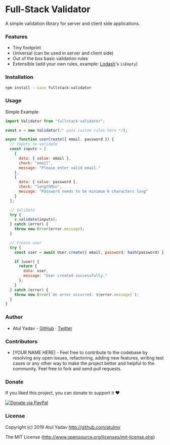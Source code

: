 # Full-Stack Validator

A simple validation library for server and client side applications.

### Features

- Tiny footprint
- Universal (can be used in server and client side)
- Out of the box basic validation rules
- Extensible (add your own rules, example: [Lodash](https://github.com/lodash/lodash)'s `isEmpty`)

### Installation

```bash
npm install --save fullstack-validator
```

### Usage

Simple Example

```javascript
import Validator from "fullstack-validator";

const v = new Validator(/* pass custom rules here */);

async function userCreate({ email, password }) {
  // Inputs to validate
  const inputs = [
    {
      data: { value: email },
      check: "email",
      message: "Please enter valid email."
    },
    {
      data: { value: password },
      check: "lengthMin",
      message: "Password needs to be minimum 6 characters long"
    }
  ];

  // Validate
  try {
    v.validate(inputs);
  } catch (error) {
    throw new Error(error.message);
  }

  // Create user
  try {
    const user = await User.create({ email, password: hash(password) });

    if (user) {
      return {
        data: user,
        message: "User created successfully."
      };
    }
  } catch (error) {
    throw new Error(`An error occurred. ${error.message}`);
  }
}
```

### Author

- Atul Yadav - [GitHub](https://github.com/atulmy) · [Twitter](https://twitter.com/atulmy)

### Contributors

- [YOUR NAME HERE] - Feel free to contribute to the codebase by resolving any open issues, refactoring, adding new features, writing test cases or any other way to make the project better and helpful to the community. Feel free to fork and send pull requests.

### Donate

If you liked this project, you can donate to support it ❤️

[![Donate via PayPal](https://raw.githubusercontent.com/atulmy/atulmy.github.io/master/images/mix/paypal-me-smaller.png)](http://paypal.me/atulmy)

### License

Copyright (c) 2019 Atul Yadav <http://github.com/atulmy>

The MIT License (<http://www.opensource.org/licenses/mit-license.php>)
